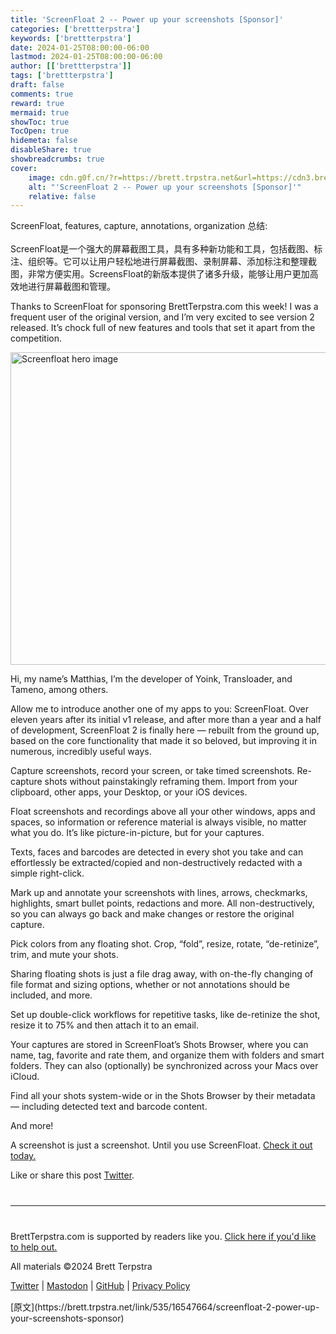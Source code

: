 ```yaml
---
title: 'ScreenFloat 2 -- Power up your screenshots [Sponsor]'
categories: ['brettterpstra']
keywords: ['brettterpstra']
date: 2024-01-25T08:00:00-06:00
lastmod: 2024-01-25T08:00:00-06:00
author: [['brettterpstra']]
tags: ['brettterpstra']
draft: false 
comments: true
reward: true 
mermaid: true 
showToc: true 
TocOpen: true 
hidemeta: false 
disableShare: true 
showbreadcrumbs: true 
cover:
    image: cdn.g0f.cn/?r=https://brett.trpstra.net&url=https://cdn3.brettterpstra.com/uploads/2024/01/screenfloat-800.jpg
    alt: "'ScreenFloat 2 -- Power up your screenshots [Sponsor]'"
    relative: false
---
```


<div>

<div> ScreenFloat, features, capture, annotations, organization
总结:<br/><br/>ScreenFloat是一个强大的屏幕截图工具，具有多种新功能和工具，包括截图、标注、组织等。它可以让用户轻松地进行屏幕截图、录制屏幕、添加标注和整理截图，非常方便实用。ScreensFloat的新版本提供了诸多升级，能够让用户更加高效地进行屏幕截图和管理。 <div>
<p>Thanks to ScreenFloat for sponsoring BrettTerpstra.com this week! I was a frequent user of the original version, and I’m very excited to see version 2 released. It’s chock full of new features and tools that set it apart from the competition.</p>
<p><a href="https://eternalstorms.at/ScreenFloat" rel="nofollow">
<noscript class="loading-lazy">
<source media="(max-width: 640px)"/>
<source type="image/webp"/>
<source/>
<img alt="Screenfloat hero image" class="aligncenter" height="500" src="cdn.g0f.cn/?r=https://brett.trpstra.net&url=https://cdn3.brettterpstra.com/uploads/2024/01/screenfloat-800.jpg" title="Screenfloat hero image" width="800"/>
</noscript>
</a></p>
<p>Hi, my name’s Matthias, I’m the developer of Yoink, Transloader, and Tameno, among others.</p>
<p>Allow me to introduce another one of my apps to you: ScreenFloat. Over eleven years after its initial v1 release, and after more than a year and a half of development, ScreenFloat 2 is finally here — rebuilt from the ground up, based on the core functionality that made it so beloved, but improving it in numerous, incredibly useful ways.</p>
<p>Capture screenshots, record your screen, or take timed screenshots. Re-capture shots without painstakingly reframing them. Import from your clipboard, other apps, your Desktop, or your iOS devices.</p>
<p>Float screenshots and recordings above all your other windows, apps and spaces, so information or reference material is always visible, no matter what you do. It’s like picture-in-picture, but for your captures.</p>
<p>Texts, faces and barcodes are detected in every shot you take and can effortlessly be extracted/copied and non-destructively redacted with a simple right-click.</p>
<p>Mark up and annotate your screenshots with lines, arrows, checkmarks, highlights, smart bullet points, redactions and more. All non-destructively, so you can always go back and make changes or restore the original capture.</p>
<p>Pick colors from any floating shot. Crop, “fold”, resize, rotate, “de-retinize”, trim, and mute your shots.</p>
<p>Sharing floating shots is just a file drag away, with on-the-fly changing of file format and sizing options, whether or not annotations should be included, and more.</p>
<p>Set up double-click workflows for repetitive tasks, like de-retinize the shot, resize it to 75% and then attach it to an email.</p>
<p>Your captures are stored in ScreenFloat’s Shots Browser, where you can name, tag, favorite and rate them, and organize them with folders and smart folders. They can also (optionally) be synchronized across your Macs over iCloud.</p>
<p>Find all your shots system-wide or in the Shots Browser by their metadata — including detected text and barcode content.</p>
<p>And more!</p>
<p>A screenshot is just a screenshot. Until you use ScreenFloat. <a href="https://eternalstorms.at/ScreenFloat" rel="nofollow">Check it out today.</a></p>
<p>Like or share this post <a class="twitter" href="https://twitter.com/intent/tweet?original_referer=https%3A%2F%2Fbrettterpstra.com%2F2024%2F01%2F25%2Fscreenfloat-2-power-up-your-screenshots-sponsor%2F&amp;text=ScreenFloat+2+--+Power+up+your+screenshots+%5BSponsor%5D&amp;url=https%3A%2F%2Fbrettterpstra.com%2F2024%2F01%2F25%2Fscreenfloat-2-power-up-your-screenshots-sponsor%2F&amp;via=ttscoff" rel="nofollow" target="_blank" title="Tweet this post">Twitter</a>.</p>
<hr style="margin: 40px 0;"/>
<p>BrettTerpstra.com is supported by readers like you. <a href="https://brettterpstra.com/support/">Click here if you'd like to help out.</a></p>
<p class="copyright">All materials ©2024 Brett Terpstra</p>
<p><a href="https://twitter.com/ttscoff" rel="me">Twitter</a> | <a href="https://nojack.easydns.ca/@ttscoff" rel="me">Mastodon</a> | <a href="https://github.com/ttscoff">GitHub</a> | <a href="https://brettterpstra.com/legal/privacy.html">Privacy Policy</a></p><img height="1" src="cdn.g0f.cn/?r=https://brett.trpstra.net&url=https://brett.trpstra.net/link/535/16547664.gif" width="1"/>
</div></div>
</div>

<div>
[原文](https://brett.trpstra.net/link/535/16547664/screenfloat-2-power-up-your-screenshots-sponsor)
</div>

